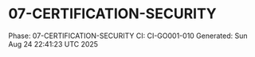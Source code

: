 # 07-CERTIFICATION-SECURITY
Phase: 07-CERTIFICATION-SECURITY
CI: CI-GO001-010
Generated: Sun Aug 24 22:41:23 UTC 2025
